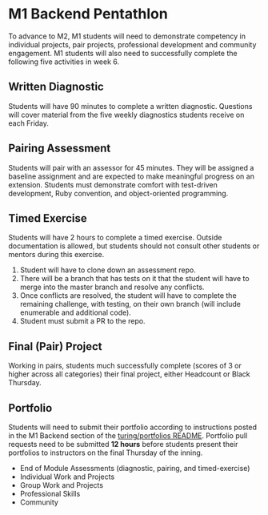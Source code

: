 # M1 Backend Pentathlon
To advance to M2, M1 students will need to demonstrate competency in individual projects, pair projects, professional development and community engagement. M1 students will also need to successfully complete the following five activities in week 6.


## Written Diagnostic

Students will have 90 minutes to complete a written diagnostic. Questions will cover material from the five weekly diagnostics students receive on each Friday.


## Pairing Assessment

Students will pair with an assessor for 45 minutes. They will be assigned a baseline assignment and are expected to make meaningful progress on an extension. Students must demonstrate comfort with test-driven development, Ruby convention, and object-oriented programming.


## Timed Exercise

Students will have 2 hours to complete a timed exercise. Outside documentation is allowed, but students should not consult other students or mentors during this exercise.

1.   Student will have to clone down an assessment repo.  
2.   There will be a branch that has tests on it that the student will have to merge into the master branch and resolve any conflicts.
3.   Once conflicts are resolved, the student will have to complete the remaining challenge, with testing, on their own branch (will include enumerable and additional code).
4.   Student must submit a PR to the repo.


## Final (Pair) Project

Working in pairs, students much successfully complete (scores of 3 or higher across all categories) their final project, either Headcount or Black Thursday.


## Portfolio
Students will need to submit their portfolio according to instructions posted in the M1 Backend section of the [turing/portfolios README](https://github.com/turingschool/portfolios). Portfolio pull requests need to be submitted **12 hours** before students present their portfolios to instructors on the final Thursday of the inning.  

*   End of Module Assessments (diagnostic, pairing, and timed-exercise)
*   Individual Work and Projects
*   Group Work and Projects
*   Professional Skills
*   Community
